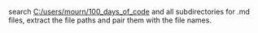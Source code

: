 search [C:/users/mourn/100_days_of_code](C:/users/mourn/100_days_of_code) and all subdirectories for .md files, extract the file paths and pair them with the file names.